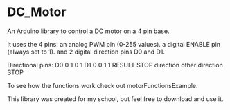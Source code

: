 # DC_Motor
An Arduino library to control a DC motor on a 4 pin base.

It uses the 4 pins:
an analog PWM pin (0-255 values).
a digital ENABLE pin (always set to 1).
and 2 digital direction pins D0 and D1.

Directional pins:
D0        0        1            0                    1
D1        0        0            1                    1
RESULT    STOP     direction    other direction      STOP

To see how the functions work check out motorFunctionsExample.

This library was created for my school, but feel free to download and use it.
